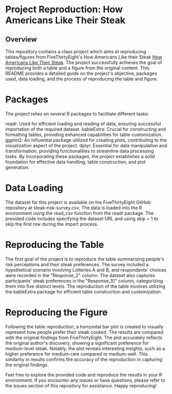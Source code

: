 # Project Reproduction: How Americans Like Their Steak
## Overview
This repository contains a class project which aims at reproducing tables/figures from FiveThirtyEight's How  Americans Like their Steak [How Americans Like Their Steak](https://fivethirtyeight.com/features/how-americans-like-their-steak/). The project successfully achieves the goal of reproducing both a table and a figure from the original content. This README provides a detailed guide on the project's objective, packages used, data loading, and the process of reproducing the table and figure.

# Packages
The project relies on several R packages to facilitate different tasks:

readr: Used for efficient loading and reading of data, ensuring successful importation of the required dataset.
kableExtra: Crucial for constructing and formatting tables, providing enhanced capabilities for table customization.
ggplot2: An influential package utilized for creating plots, contributing to the visualization aspect of the project.
dplyr: Essential for data manipulation and transformation, providing functionalities to streamline data processing tasks.
By incorporating these packages, the project establishes a solid foundation for effective data handling, table construction, and plot generation.


# Data Loading
The dataset for this project is available on the FiveThirtyEight GitHub repository at steak-risk-survey.csv. The data is loaded into the R environment using the read_csv function from the readr package. The provided code includes specifying the dataset URL and using skip = 1 to skip the first row during the import process.

# Reproducing the Table
The first goal of the project is to reproduce the table summarizing people's risk perceptions and their steak preferences. The survey included a hypothetical scenario involving Lotteries A and B, and respondents' choices were recorded in the "Response_2" column. The dataset also captures participants' steak preferences in the "Response_10" column, categorizing them into five distinct levels. The reproduction of the table involves utilizing the kableExtra package for efficient table construction and customization.

# Reproducing the Figure
Following the table reproduction, a horizontal bar plot is created to visually represent how people prefer their steak cooked. The results are compared with the original findings from FiveThirtyEight. The plot accurately reflects the original author's discovery, showing a significant preference for medium-level steak. Notably, the plot reveals interesting insights, such as a higher preference for medium-rare compared to medium-well. This similarity in results confirms the accuracy of the reproduction in capturing the original findings.

Feel free to explore the provided code and reproduce the results in your R environment. If you encounter any issues or have questions, please refer to the issues section of this repository for assistance. Happy reproducing!

